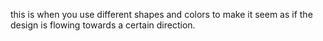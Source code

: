 this is when you use different shapes and colors to make it seem as if the design is flowing towards a certain direction.
